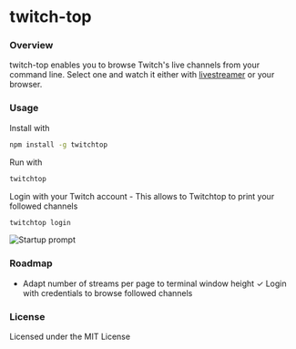 # twitch-top

### Overview

twitch-top enables you to browse Twitch's live channels from your command line. Select one and watch it either with [livestreamer][] or your browser.

[livestreamer]: http://livestreamer.tanuki.se/

### Usage

Install with
```bash
npm install -g twitchtop
```

Run with
```bash
twitchtop
```

Login with your Twitch account - This allows to Twitchtop to print your followed channels
```bash
twitchtop login
```


![Startup prompt](http://i.imgur.com/UFbOpKd.png?1)


### Roadmap
* Adapt number of streams per page to terminal window height
✓ Login with credentials to browse followed channels

### License

Licensed under the MIT License
